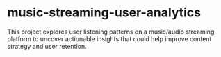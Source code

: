 # music-streaming-user-analytics
This project explores user listening patterns on a music/audio streaming platform to uncover actionable insights that could help improve content strategy and user retention.
